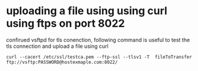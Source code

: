 # uploading a file using using curl using ftps on port 8022
confirued vsftpd for tls conenction, 
following command is useful to test the tls connection and upload a file using curl
````
curl --cacert /etc/ssl/testca.pem --ftp-ssl --tlsv1 -T  fileToTransfer ftp://vsftp:PASSWORD@hostexmaple.com:8022/
````
